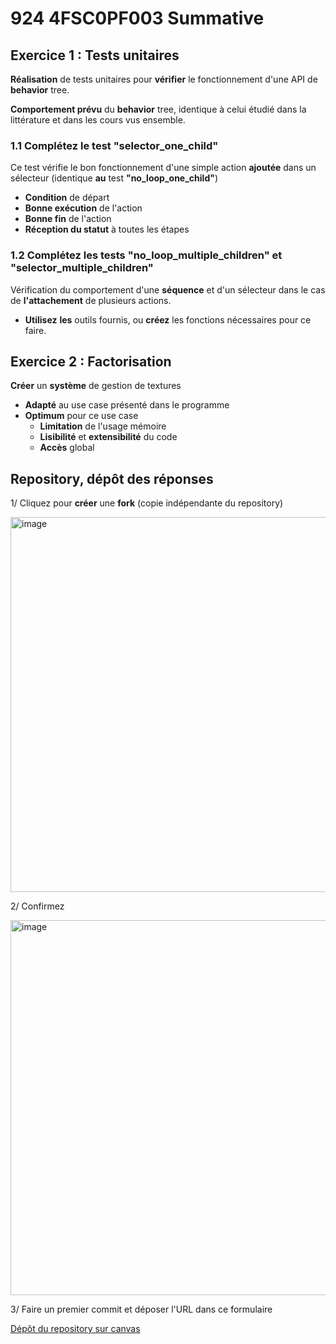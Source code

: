 # 924 4FSC0PF003 Summative

## Exercice 1 : Tests unitaires
**Réalisation** de tests unitaires pour **vérifier** le fonctionnement d'une API de **behavior** tree.

**Comportement prévu** du **behavior** tree, identique à celui étudié dans la littérature et dans les cours vus ensemble.

### 1.1 **Complétez** le test "selector_one_child"
Ce test vérifie le bon fonctionnement d'une simple action **ajoutée** dans un sélecteur (identique **au** test **"no_loop_one_child"**)
- **Condition** de départ
- **Bonne exécution** de l'action
- **Bonne fin** de l'action
- **Réception du statut** à toutes les étapes

### 1.2 **Complétez** les tests "no_loop_multiple_children" **et** "selector_multiple_children"
Vérification du comportement d'une **séquence** et d'un sélecteur dans le cas de **l'attachement** de plusieurs actions.
- **Utilisez** **les** outils fournis, ou **créez** les fonctions nécessaires pour ce faire.

## Exercice 2 : Factorisation
**Créer** un **système** de gestion de textures
- **Adapté** au use case présenté dans le programme
- **Optimum** pour ce use case
  - **Limitation** de l'usage mémoire
  - **Lisibilité** et **extensibilité** du code
  - **Accès** global

## **Repository**, **dépôt** des réponses

1/ Cliquez pour **créer** une **fork** (copie indépendante du repository)

<img width="600" height=auto alt="image" src="https://github.com/user-attachments/assets/cb6d63b2-5c5c-4c94-a725-4223849d5f07" />

2/ Confirmez

<img width="600" height=auto alt="image" src="https://github.com/user-attachments/assets/e09b8406-8e14-4b9c-ae0e-c2e5a3dadcc9" />

3/ Faire un premier commit et déposer l'URL dans ce formulaire

[Dépôt du repository sur canvas](https://canvas.sae.edu/courses/19187/assignments/142075)

